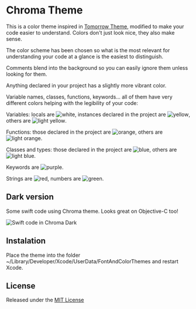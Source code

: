 # Chroma Theme

This is a color theme inspired in [Tomorrow Theme](https://github.com/chriskempson/tomorrow-theme), modified to make your code easier to understand. Colors don't just look nice, they also make sense.

The color scheme has been chosen so what is the most relevant for understanding your code at a glance is the easiest to distinguish.

Comments blend into the background so you can easily ignore them unless looking for them.

Anything declared in your project has a slightly more vibrant color.

Variable names, classes, functions, keywords... all of them have very different colors helping with the legibility of your code:

Variables: locals are ![white](https://github.com/danielb5/chroma-theme/raw/master/images/white.png), instances declared in the project are ![yellow](https://github.com/danielb5/chroma-theme/raw/master/images/yellow.png), others are ![light yellow](https://github.com/danielb5/chroma-theme/raw/master/images/light_yellow.png).

Functions: those declared in the project are ![orange](https://github.com/danielb5/chroma-theme/raw/master/images/orange.png), others are ![light orange](https://github.com/danielb5/chroma-theme/raw/master/images/light_orange.png).

Classes and types: those declared in the project are ![blue](https://github.com/danielb5/chroma-theme/raw/master/images/blue.png), others are ![light blue](https://github.com/danielb5/chroma-theme/raw/master/images/light_blue.png).

Keywords are ![purple](https://github.com/danielb5/chroma-theme/raw/master/images/purple.png).

Strings are ![red](https://github.com/danielb5/chroma-theme/raw/master/images/red.png), numbers are ![green](https://github.com/danielb5/chroma-theme/raw/master/images/green.png).



## Dark version
Some swift code using Chroma theme. Looks great on Objective-C too!

![Swift code in Chroma Dark](https://github.com/danielb5/chroma-theme/raw/master/images/code.png)

## Instalation

Place the theme into the folder ~/Library/Developer/Xcode/UserData/FontAndColorThemes and restart Xcode.

## License
Released under the [MIT License](https://github.com/danielb5/chroma-theme/raw/master/LICENSE.md)
